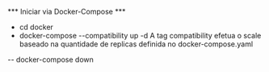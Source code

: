 *** Iniciar via Docker-Compose ***
- cd docker
- docker-compose --compatibility up -d
A tag compatibility efetua o scale baseado na quantidade de replicas definida no docker-compose.yaml

-- docker-compose down